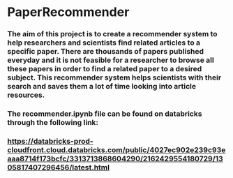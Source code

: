 # PaperRecommender

### The aim of this project is to create a recommender system to help researchers and scientists find related articles to a specific paper. There are thousands of papers published everyday and it is not feasible for a researcher to browse all these papers in order to find a related paper to a desired subject. This recommender system helps scientists with their search and saves them a lot of time looking into article resources. 

### The recommender.ipynb file can be found on databricks through the following link:

### https://databricks-prod-cloudfront.cloud.databricks.com/public/4027ec902e239c93eaaa8714f173bcfc/3313713868604290/2162429554180729/1305817407296456/latest.html

## 
